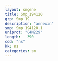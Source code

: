 ```yaml
---
layout: smgene
title: Smp_194120
grp: Smp_19
description: "annexin"
smp: Smp_194120.1
uniprot: "G4M229"
length:   390
cdd: "ns"
kk: ns
categories: sm
---
```


